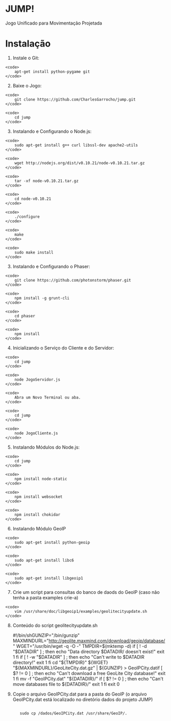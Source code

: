 JUMP!
=====
Jogo Unificado para Movimentação Projetada

# Instalação

  1. Instale o Git:

    <code>
        apt-get install python-pygame git
    </code>
   

  2. Baixe o Jogo:

    <code>
        git clone https://github.com/CharlesGarrocho/jump.git
    </code>

    <code>
        cd jump
    </code>


  3. Instalando e Configurando o Node.js:

    <code>
        sudo apt-get install g++ curl libssl-dev apache2-utils
    </code>

    <code>
        wget http://nodejs.org/dist/v0.10.21/node-v0.10.21.tar.gz
    </code>

    <code>
        tar -xf node-v0.10.21.tar.gz
    </code>

    <code>
        cd node-v0.10.21
    </code>

    <code>
        ./configure
    </code>

    <code>
        make
    </code>
 
    <code>
        sudo make install
    </code>


  3. Instalando e Configurando o Phaser:

    <code>
        git clone https://github.com/photonstorm/phaser.git
    </code>

    <code>
        npm install -g grunt-cli
    </code>

    <code>
        cd phaser
    </code>

    <code>
        npm install
    </code>


  4. Inicializando o Serviço do Cliente e do Servidor:

    <code>
        cd jump
    </code>

    <code>
        node JogoServidor.js
    </code>

    <code>
        Abra um Novo Terminal ou aba.
    </code>

    <code>
        cd jump
    </code>

    <code>
        node JogoCliente.js
    </code>

  5. Instalando Módulos do Node.js:

    <code>
        cd jump
    </code>

    <code>
        npm install node-static
    </code>

    <code>
        npm install websocket
    </code>

    <code>
        npm install chokidar
    </code>

  6. Instalando Módulo GeoIP

    <code>
        sudo apt-get install python-geoip
    </code>
    
    <code>
        sudo apt-get install libc6
    </code>
    
    <code>
        sudo apt-get install libgeoip1
    </code>        

  7. Crie um script para consultas do banco de daods do GeoIP (caso não tenha a pasta examples crie-a)
  
    <code>
        vim /usr/share/doc/libgeoip1/examples/geolitecityupdate.sh
    </code>
    
  8. Conteúdo do script geolitecityupdate.sh

        #!/bin/shGUNZIP="/bin/gunzip"
        MAXMINDURL="http://geolite.maxmind.com/download/geoip/database/"
        WGET="/usr/bin/wget -q -O -"
        TMPDIR=$(mktemp -d)
        if [ ! -d "$DATADIR" ] ; then
        echo "Data directory $DATADIR/ doesn't exist!"
        exit 1
        fi
        if [ ! -w "$DATADIR" ] ; then
        echo "Can't write to $DATADIR directory!"
        exit 1
        fi
        cd "${TMPDIR}"
        ${WGET} "${MAXMINDURL}/GeoLiteCity.dat.gz" | ${GUNZIP} > GeoIPCity.datif [ $? != 0 ] ; then
        echo "Can't download a free GeoLite City database!"
        exit 1
        fi
        mv -f "GeoIPCity.dat" "${DATADIR}/"
        if [ $? != 0 ] ; then
        echo "Can't move databases file to ${DATADIR}/"
        exit 1
        fi
        exit 0

    
  9. Copie o arquivo GeoIPCity.dat para a pasta do GeoIP (o arquivo GeoIPCity.dat está localizado no diretório dados do projeto JUMP)
  
      <code>
        sudo cp /dados/GeoIPCity.dat /usr/share/GeoIP/.
      </code>
